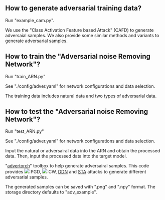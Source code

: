 ## How to generate adversarial training data?
Run "example_cam.py".

We use the "Class Activation Feature based Attack" (CAFD) to generate adversaial samples. We also provide some similar methods and variants to generate adversarial samples.


## How to train the "Adversarial noise Removing Network"?
Run "train_ARN.py"

See "./config/adver.yaml" for network configurations and data selection. 

The training data includes natural data and two types of adversarial data.

## How to test the "Adversarial noise Removing Network"?
Run "test_ARN.py"

See "./config/adver.yaml" for network configurations and data selection.

Input the natural or adversairal data into the ARN and obtain the processed data. Then, input the processed data into the target model.

"[advertorch](https://github.com/BorealisAI/advertorch)" toolbox to help generate adversairal samples. This code provides ![](http://latex.codecogs.com/svg.latex?L_{\infty}) PGD, ![](http://latex.codecogs.com/svg.latex?L_{2}) CW, [DDN](https://arxiv.org/abs/1811.09600) and [STA](https://openreview.net/forum?id=HyydRMZC-) attacks to generate different adversarial samples.

The generated samples can be saved with ".png" and ".npy" format. The storage directory defaults to "adv_example".
